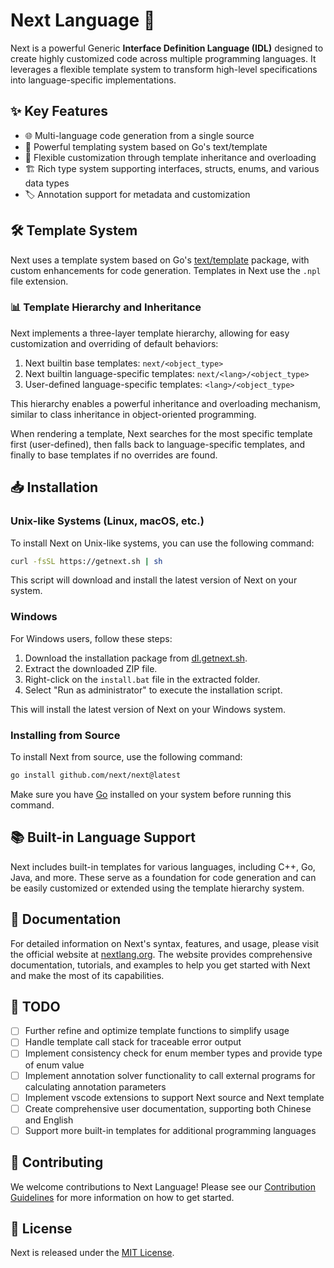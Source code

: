 # Next Language 🚀

Next is a powerful Generic **Interface Definition Language (IDL)** designed to create highly customized code across multiple programming languages. It leverages a flexible template system to transform high-level specifications into language-specific implementations.

## ✨ Key Features

- 🌐 Multi-language code generation from a single source
- 📝 Powerful templating system based on Go's text/template
- 🧩 Flexible customization through template inheritance and overloading
- 🏗️ Rich type system supporting interfaces, structs, enums, and various data types
- 🏷️ Annotation support for metadata and customization

## 🛠️ Template System

Next uses a template system based on Go's [text/template](https://pkg.go.dev/text/template/) package, with custom enhancements for code generation. Templates in Next use the `.npl` file extension.

### 📊 Template Hierarchy and Inheritance

Next implements a three-layer template hierarchy, allowing for easy customization and overriding of default behaviors:

1. Next builtin base templates: `next/<object_type>`
2. Next builtin language-specific templates: `next/<lang>/<object_type>`
3. User-defined language-specific templates: `<lang>/<object_type>`

This hierarchy enables a powerful inheritance and overloading mechanism, similar to class inheritance in object-oriented programming.

When rendering a template, Next searches for the most specific template first (user-defined), then falls back to language-specific templates, and finally to base templates if no overrides are found.

## 📥 Installation

### Unix-like Systems (Linux, macOS, etc.)

To install Next on Unix-like systems, you can use the following command:

```sh
curl -fsSL https://getnext.sh | sh
```

This script will download and install the latest version of Next on your system.

### Windows

For Windows users, follow these steps:

1. Download the installation package from [dl.getnext.sh](https://dl.getnext.sh).
2. Extract the downloaded ZIP file.
3. Right-click on the `install.bat` file in the extracted folder.
4. Select "Run as administrator" to execute the installation script.

This will install the latest version of Next on your Windows system.

### Installing from Source

To install Next from source, use the following command:

```sh
go install github.com/next/next@latest
```

Make sure you have [Go](https://go.dev) installed on your system before running this command.

## 📚 Built-in Language Support

Next includes built-in templates for various languages, including C++, Go, Java, and more. These serve as a foundation for code generation and can be easily customized or extended using the template hierarchy system.

## 📖 Documentation

For detailed information on Next's syntax, features, and usage, please visit the official website at [nextlang.org](https://nextlang.org). The website provides comprehensive documentation, tutorials, and examples to help you get started with Next and make the most of its capabilities.

## 📝 TODO

- [ ] Further refine and optimize template functions to simplify usage
- [ ] Handle template call stack for traceable error output
- [ ] Implement consistency check for enum member types and provide type of enum value
- [ ] Implement annotation solver functionality to call external programs for calculating annotation parameters
- [ ] Implement vscode extensions to support Next source and Next template
- [ ] Create comprehensive user documentation, supporting both Chinese and English
- [ ] Support more built-in templates for additional programming languages

## 🤝 Contributing

We welcome contributions to Next Language! Please see our [Contribution Guidelines](CONTRIBUTING.md) for more information on how to get started.

## 📄 License

Next is released under the [MIT License](LICENSE).
